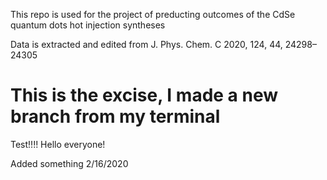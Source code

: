 This repo is used for the project of preducting outcomes of the CdSe quantum dots hot injection syntheses 

Data is extracted and edited from J. Phys. Chem. C 2020, 124, 44, 24298–24305 

This is the excise, I made a new branch from my terminal
=======
Test!!!! Hello everyone!


Added something 2/16/2020
